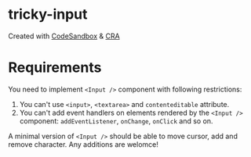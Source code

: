 # tricky-input

Created with [CodeSandbox](https://codesandbox.io/) & [CRA](https://github.com/facebook/create-react-app)

# Requirements

You need to implement `<Input />` component with following restrictions:

1. You can't use `<input>`, `<textarea>` and `contenteditable` attribute.
2. You can't add event handlers on elements rendered by the `<Input />` component: `addEventListener`, `onChange`, `onClick` and so on.

A minimal version of `<Input />` should be able to move cursor, add and remove character. Any additions are welomce!
